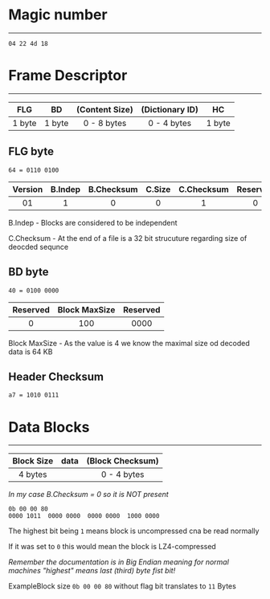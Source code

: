 # Magic number

---

```
04 22 4d 18
```

# Frame Descriptor

---

| FLG    | BD     | (Content Size) | (Dictionary ID) | HC     |
|--------|--------|:--------------:|:---------------:|--------|
| 1 byte | 1 byte |  0 - 8 bytes   |   0 - 4 bytes   | 1 byte |

## FLG byte

```
64 = 0110 0100
```

| Version | B.Indep | B.Checksum | C.Size | C.Checksum | Reserved | DictID |
|:-------:|:-------:|:----------:|:------:|:----------:|:--------:|:------:|
|   01    |    1    |     0      |   0    |     1      |    0     |   0    |

B.Indep - Blocks are considered to be independent

C.Checksum - At the end of a file is a 32 bit strucuture regarding size of deocded sequnce

## BD byte

```
40 = 0100 0000
```

| Reserved | Block MaxSize | Reserved |
|:--------:|:-------------:|:--------:|
|    0     |      100      |   0000   |

Block MaxSize - As the value is 4 we know the maximal size od decoded data is 64 KB

## Header Checksum

```
a7 = 1010 0111
```

# Data Blocks

---

| Block Size | data | (Block Checksum) |
|:----------:|------|:----------------:|
|  4 bytes   |      |   0 - 4 bytes    |

_In my case B.Checksum = 0 so it is NOT present_

```
0b 00 00 80
0000 1011  0000 0000  0000 0000  1000 0000
```

The highest bit being `1` means block is uncompressed cna be read normally

If it was set to `0` this would mean the block is LZ4-compressed

_Remember the documentation is in Big Endian meaning for normal machines "highest" means last (third) byte fist bit!_

ExampleBlock size `0b 00 00 80` without flag bit translates to `11` Bytes